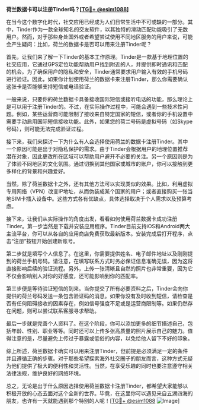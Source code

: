 **荷兰数据卡可以注册Tinder吗？[[TG💪+ @esim1088](https://t.me/s/esim1088)]**

在当今这个数字化时代，社交应用已经成为人们日常生活中不可或缺的一部分。其中，Tinder作为一款全球知名的交友软件，以其独特的滑动匹配功能吸引了无数用户。然而，对于那些身处国外或者希望尝试使用不同地区服务的用户来说，可能会产生疑问：比如，荷兰的数据卡是否可以用来注册Tinder呢？

首先，让我们来了解一下Tinder的基本工作原理。Tinder是一款基于地理位置的社交应用，它通过GPS定位功能帮助用户找到附近的人，并提供即时通讯和匹配的机会。为了确保用户的隐私和安全，Tinder通常要求用户输入有效的手机号码进行验证。因此，如果你计划使用荷兰的数据卡来注册Tinder，那么你需要确认这张卡是否能够支持短信或电话验证。

一般来说，只要你的荷兰数据卡具备接收国际短信或接听电话的功能，那么理论上是可以用于注册Tinder的。不过，在实际操作过程中，可能会遇到一些技术性问题。例如，某些运营商可能限制了接收来自特定国家的短信，或者你的手机设置中需要手动启用国际短信接收功能。此外，如果您的荷兰号码是虚拟号码（如Skype号码），则可能无法完成验证过程。

接下来，我们来探讨一下为什么有人会选择使用荷兰的数据卡注册Tinder。其中一个原因可能是出于对隐私保护的需求。由于Tinder会根据用户的地理位置推荐潜在对象，因此更改所在区域可以帮助用户避开不必要的关注。另一个原因则是为了体验不同地区的文化氛围。通过切换到其他国家或城市的账户，你可以接触到更多样化的背景和兴趣爱好。

当然，除了荷兰数据卡之外，还有其他方法可以实现类似的效果。比如，利用虚拟专用网络（VPN）改变IP地址，从而伪装成某个国家的用户；或者直接购买一张当地SIM卡插入设备中。这些方式各有优缺点，具体选择取决于个人需求以及预算考虑。

接下来，让我们从实际操作的角度出发，看看如何使用荷兰数据卡成功注册Tinder。第一步当然是下载并安装应用程序。Tinder目前支持iOS和Android两大主流平台，你可以从各自的应用商店免费获取最新版本。安装完成后打开程序，点击“注册”按钮开始创建新账号。

第二步就是填写个人信息了。在这里，你需要提供姓名、电子邮件地址以及刚刚提到的荷兰手机号码。请注意，在填写联系方式时务必保证信息准确无误，因为这将直接影响后续的验证流程。另外，上传一张清晰且自然的照片也非常重要，因为它不仅会影响别人对你的好感度，还可能影响到你的匹配率。

第三步便是等待验证短信的到来。当你提交了所有必要资料之后，Tinder会向你提供的荷兰号码发送一条包含验证码的消息。如果你没有及时收到短信，请检查是否有任何阻碍接收的因素存在，例如信号强度不足或是运营商限制等。如果仍然存在问题，则可以尝试联系客服寻求帮助。

最后一步就是完善个人资料了。在这个阶段，你可以添加更多的细节描述自己，包括年龄、性别、职业等等。同时还可以上传多张高质量的照片展示自己的魅力。值得注意的是，尽量避免上传过于暴露或低俗的内容，以免给他人留下不好的印象。

综上所述，荷兰数据卡确实可以用来注册Tinder，但前提是必须满足一定的条件并且遵循正确的步骤。对于那些希望探索海外社交圈子的朋友而言，这种方式无疑为他们提供了极大的便利性和灵活性。当然，在享受乐趣的同时也要注意遵守相关法律法规，维护良好的网络环境。

总之，无论是出于什么原因选择使用荷兰数据卡注册Tinder，都希望大家能够以积极开放的心态去面对这个全新的世界。毕竟，在这里你可以遇见来自五湖四海的朋友，也许有一天就能遇到那个特别的人呢！[[TG💪+ @esim1088](https://t.me/s/esim1088) ![Image](https://i.postimg.cc/4NQfJmqS/Snipaste-2025-05-13-00-14-12.png)]